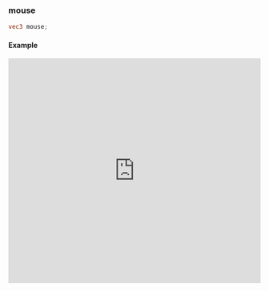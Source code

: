 ### mouse

```glsl
vec3 mouse;
```

#### Example
<iframe width="100%" height="450px" src="https://shaderpark.com/sculpture/-LVeIrTalVI04eQ7TfdO?example=true&embed=true" frameborder="0"></iframe>